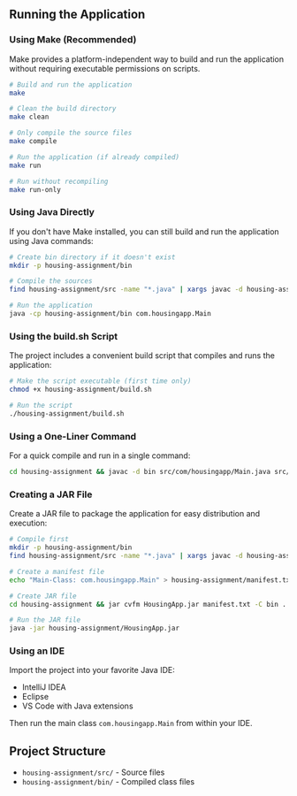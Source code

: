 ## Running the Application

### Using Make (Recommended)

Make provides a platform-independent way to build and run the application without requiring executable permissions on scripts.

```bash
# Build and run the application
make

# Clean the build directory
make clean

# Only compile the source files
make compile

# Run the application (if already compiled)
make run

# Run without recompiling
make run-only
```

### Using Java Directly

If you don't have Make installed, you can still build and run the application using Java commands:

```bash
# Create bin directory if it doesn't exist
mkdir -p housing-assignment/bin

# Compile the sources
find housing-assignment/src -name "*.java" | xargs javac -d housing-assignment/bin

# Run the application
java -cp housing-assignment/bin com.housingapp.Main
```

### Using the build.sh Script

The project includes a convenient build script that compiles and runs the application:

```bash
# Make the script executable (first time only)
chmod +x housing-assignment/build.sh

# Run the script
./housing-assignment/build.sh
```

### Using a One-Liner Command

For a quick compile and run in a single command:

```bash
cd housing-assignment && javac -d bin src/com/housingapp/Main.java src/com/housingapp/*/*.java && java -cp bin com.housingapp.Main
```

### Creating a JAR File

Create a JAR file to package the application for easy distribution and execution:

```bash
# Compile first
mkdir -p housing-assignment/bin
find housing-assignment/src -name "*.java" | xargs javac -d housing-assignment/bin

# Create a manifest file
echo "Main-Class: com.housingapp.Main" > housing-assignment/manifest.txt

# Create JAR file
cd housing-assignment && jar cvfm HousingApp.jar manifest.txt -C bin .

# Run the JAR file
java -jar housing-assignment/HousingApp.jar
```

### Using an IDE

Import the project into your favorite Java IDE:
- IntelliJ IDEA
- Eclipse
- VS Code with Java extensions

Then run the main class `com.housingapp.Main` from within your IDE.

## Project Structure

- `housing-assignment/src/` - Source files
- `housing-assignment/bin/` - Compiled class files
